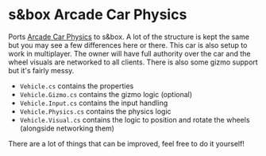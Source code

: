 # s&box Arcade Car Physics

Ports [Arcade Car Physics](https://github.com/SergeyMakeev/ArcadeCarPhysics) to s&box. A lot of the structure is kept the same but you may see a few differences here or there. This car is also setup to work in multiplayer. The owner will have full authority over the car and the wheel visuals are networked to all clients. There is also some gizmo support but it's fairly messy.

- `Vehicle.cs` contains the properties
- `Vehicle.Gizmo.cs` contains the gizmo logic (optional)
- `Vehicle.Input.cs` contains the input handling
- `Vehicle.Physics.cs` contains the physics logic
- `Vehicle.Visual.cs` contains the logic to position and rotate the wheels (alongside networking them)

There are a lot of things that can be improved, feel free to do it yourself!
